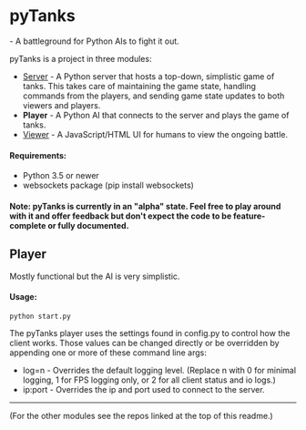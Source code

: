 # pyTanks
 \- A battleground for Python AIs to fight it out.

pyTanks is a project in three modules:
- [Server](https://github.com/JoelEager/pyTanks.Server) - A Python server that hosts a top-down, simplistic game of tanks. This takes care of maintaining the game state, handling commands from the players, and sending game state updates to both viewers and players.
- **Player** - A Python AI that connects to the server and plays the game of tanks.
- [Viewer](https://github.com/JoelEager/pyTanks.Viewer) - A JavaScript/HTML UI for humans to view the ongoing battle.

#### Requirements:
- Python 3.5 or newer
- websockets package (pip install websockets)

#### Note: pyTanks is currently in an "alpha" state. Feel free to play around with it and offer feedback but don't expect the code to be feature-complete or fully documented.

## Player
Mostly functional but the AI is very simplistic.

#### Usage:
```python start.py```

The pyTanks player uses the settings found in config.py to control how the client works. Those values can be changed directly or be overridden by appending one or more of these command line args:
- log=n - Overrides the default logging level. (Replace n with 0 for minimal logging, 1 for FPS logging only, or 2 for all client status and io logs.)
- ip:port - Overrides the ip and port used to connect to the server.

---
(For the other modules see the repos linked at the top of this readme.)